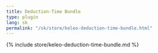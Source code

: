 ```yaml
---
title: Deduction-Time Bundle
type: plugin
lang: sk
permalink: "/sk/store/keleo-deduction-time-bundle.html"
---
```


{% include store/keleo-deduction-time-bundle.md %}
